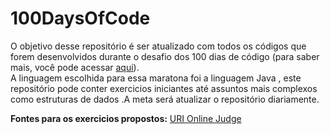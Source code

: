 # 100DaysOfCode

O objetivo desse repositório é ser atualizado com todos os códigos que forem desenvolvidos durante o desafio dos 100 dias de código (para saber mais, você pode acessar [aqui](https://www.100daysofcode.com/)).   
A linguagem escolhida para essa maratona foi a linguagem Java , este repositório pode conter exercicios iniciantes até assuntos mais complexos como estruturas de dados .A meta será atualizar o repositório diariamente.

**Fontes para os exercicios propostos:** [URI Online Judge](https://www.urionlinejudge.com.br/judge/pt)

